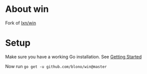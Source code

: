 About win
=========

Fork of [lxn/win](https://github.com/lxn/win)

Setup
=====

Make sure you have a working Go installation.
See [Getting Started](http://golang.org/doc/install.html)

Now run `go get -u github.com/blono/win@master`
